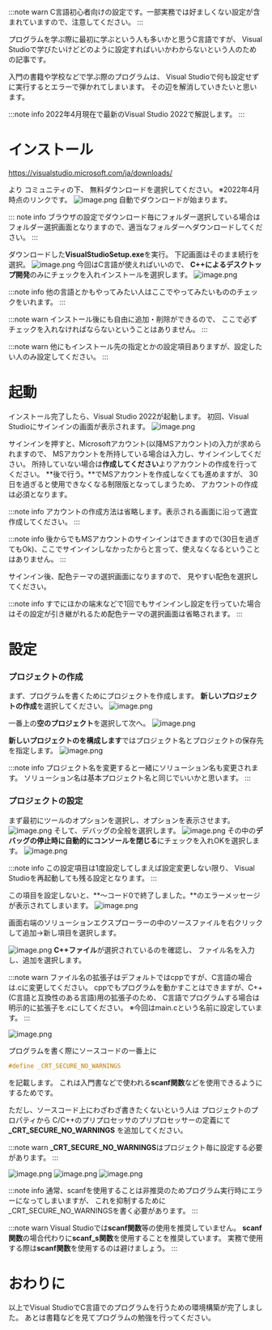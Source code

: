 <!--
title:   Visual StudioでC言語を学ぶための設定
tags:    C,VisualStudio,VisualStudio2022
id:      1e420180ff124cca605e
private: false
-->
:::note warn
C言語初心者向けの設定です。一部実務では好ましくない設定が含まれていますので、注意してください。
:::

プログラムを学ぶ際に最初に学ぶという人も多いかと思うC言語ですが、
Visual Studioで学びたいけどどのように設定すればいいかわからないという人のための記事です。

入門の書籍や学校などで学ぶ際のプログラムは、
Visual Studioで何も設定せずに実行するとエラーで弾かれてしまいます。
その辺を解消していきたいと思います。

:::note info
2022年4月現在で最新のVisual Studio 2022で解説します。
:::

# インストール

https://visualstudio.microsoft.com/ja/downloads/

より
コミュニティの下、
無料ダウンロードを選択してください。
※2022年4月時点のリンクです。
![image.png](https://qiita-image-store.s3.ap-northeast-1.amazonaws.com/0/855481/570881bf-ba81-d43f-1970-419666c35700.png)
自動でダウンロードが始まります。

::: note info
ブラウザの設定でダウンロード毎にフォルダー選択している場合は
フォルダー選択画面となりますので、適当なフォルダーへダウンロードしてください。
:::

ダウンロードした**VisualStudioSetup.exe**を実行。
下記画面はそのまま続行を選択。
![image.png](https://qiita-image-store.s3.ap-northeast-1.amazonaws.com/0/855481/e6d47530-741a-562d-122e-cda7aa3bcc4d.png)
今回はC言語が使えればいいので、
**C++によるデスクトップ開発**のみにチェックを入れインストールを選択します。
![image.png](https://qiita-image-store.s3.ap-northeast-1.amazonaws.com/0/855481/53b45d9d-3f3f-d948-8630-9d1c36bd6bc2.png)

:::note info
他の言語とかもやってみたい人はここでやってみたいもののチェックをいれます。
:::

:::note warn
インストール後にも自由に追加・削除ができるので、
ここで必ずチェックを入れなければならないということはありません。
:::

:::note warn
他にもインストール先の指定とかの設定項目ありますが、設定したい人のみ設定してください。
:::


# 起動
インストール完了したら、Visual Studio 2022が起動します。
初回、Visual Studioにサインインの画面が表示されます。
![image.png](https://qiita-image-store.s3.ap-northeast-1.amazonaws.com/0/855481/234e8b7c-d29e-032c-5053-815b82c949c5.png)

サインインを押すと、Microsoftアカウント(以降MSアカウント)の入力が求められますので、
MSアカウントを所持している場合は入力し、サインインしてください。
所持していない場合は**作成してください**よりアカウントの作成を行ってください。
**後で行う。**でMSアカウントを作成しなくても進めますが、
30日を過ぎると使用できなくなる制限版となってしまうため、
アカウントの作成は必須となります。

:::note info
アカウントの作成方法は省略します。表示される画面に沿って適宜作成してください。
:::

:::note info
後からでもMSアカウントのサインインはできますので(30日を過ぎてもOk)、ここでサインインしなかったからと言って、使えなくなるということはありません。
:::

サインイン後、配色テーマの選択画面になりますので、
見やすい配色を選択してください。

:::note info
すでにほかの端末などで1回でもサインインし設定を行っていた場合はその設定が引き継がれるため配色テーマの選択画面は省略されます。
:::

# 設定
### プロジェクトの作成
まず、プログラムを書くためにプロジェクトを作成します。
**新しいプロジェクトの作成**を選択してください。
![image.png](https://qiita-image-store.s3.ap-northeast-1.amazonaws.com/0/855481/17faf191-0b28-3025-a41a-712495c34a4b.png)

一番上の**空のプロジェクト**を選択して次へ。
![image.png](https://qiita-image-store.s3.ap-northeast-1.amazonaws.com/0/855481/6487da15-0dd1-0067-a371-813dce48dd26.png)

**新しいプロジェクトのを構成します**ではプロジェクト名とプロジェクトの保存先を指定します。
![image.png](https://qiita-image-store.s3.ap-northeast-1.amazonaws.com/0/855481/732f8759-6bb4-5d3b-82cc-9fd85edc8d59.png)


:::note info
プロジェクト名を変更すると一緒にソリューション名も変更されます。
ソリューション名は基本プロジェクト名と同じでいいかと思います。
:::

### プロジェクトの設定
まず最初にツールのオプションを選択し、オプションを表示させます。
![image.png](https://qiita-image-store.s3.ap-northeast-1.amazonaws.com/0/855481/afc48f70-0576-14dd-d8b9-1394884ed466.png)
そして、デバッグの全般を選択します。
![image.png](https://qiita-image-store.s3.ap-northeast-1.amazonaws.com/0/855481/47be68b4-04c0-d42f-798f-709ea9755352.png)
その中の**デバッグの停止時に自動的にコンソールを閉じる**にチェックを入れOKを選択します。
![image.png](https://qiita-image-store.s3.ap-northeast-1.amazonaws.com/0/855481/c57b83cf-0264-f865-cf3a-d4ef33b7b492.png)

:::note info
この設定項目は1度設定してしまえば設定変更しない限り、
Visual Studioを再起動しても残る設定となります。
:::

この項目を設定しないと、**～コード0で終了しました。**のエラーメッセージが表示されてしまいます。
![image.png](https://qiita-image-store.s3.ap-northeast-1.amazonaws.com/0/855481/ed0e476c-f8bd-b32d-e8f8-4d6965c6692e.png)


画面右端のソリューションエクスプローラーの中のソースファイルを右クリックして追加→新し項目を選択します。

![image.png](https://qiita-image-store.s3.ap-northeast-1.amazonaws.com/0/855481/79a63e3a-c367-5c47-2004-9aafad3e88af.png)
**C++ファイル**が選択されているのを確認し、
ファイル名を入力し、追加を選択します。

:::note warn
ファイル名の拡張子はデフォルトではcppですが、C言語の場合は.cに変更してください。
cppでもプログラムを動かすことはできますが、C++(C言語と互換性のある言語)用の拡張子のため、
C言語でプログラムする場合は明示的に拡張子を.cにしてください。
※今回はmain.cという名前に設定しています。
:::

![image.png](https://qiita-image-store.s3.ap-northeast-1.amazonaws.com/0/855481/2bd8f554-2804-c624-acf5-dc5f54029b81.png)


プログラムを書く際にソースコードの一番上に

```c
#define _CRT_SECURE_NO_WARNINGS
```

を記載します。
これは入門書などで使われる**scanf関数**などを使用できるようにするためです。

ただし、ソースコード上にわざわざ書きたくないという人は
プロジェクトのプロパティから
C/C++のプリプロセッサのプリプロセッサーの定義にて
**_CRT_SECURE_NO_WARNINGS**
を追加してください。

:::note warn
**_CRT_SECURE_NO_WARNINGS**はプロジェクト毎に設定する必要があります。
:::

![image.png](https://qiita-image-store.s3.ap-northeast-1.amazonaws.com/0/855481/45c70522-db56-93a5-bf60-66f2b0d79b7c.png)
![image.png](https://qiita-image-store.s3.ap-northeast-1.amazonaws.com/0/855481/cd6fcd75-79c4-1194-2d44-90249983ae04.png)
![image.png](https://qiita-image-store.s3.ap-northeast-1.amazonaws.com/0/855481/033f0daf-a56b-fb44-670e-95f814a70515.png)

:::note info
通常、scanfを使用することは非推奨のためプログラム実行時にエラーになってしまいますが、
これを抑制するために_CRT_SECURE_NO_WARNINGSを書く必要があります。
:::

:::note warn
Visual Studioでは**scanf関数**等の使用を推奨していません。
**scanf関数**の場合代わりに**scanf_s関数**を使用することを推奨しています。
実務で使用する際は**scanf関数**を使用するのは避けましょう。
:::

# おわりに
以上でVisual StudioでC言語でのプログラムを行うための環境構築が完了しました。
あとは書籍などを見てプログラムの勉強を行ってください。